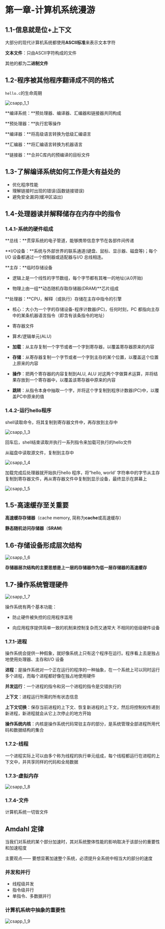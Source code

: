 # 第一章-计算机系统漫游



## 1.1-信息就是位+上下文

大部分的现代计算机系统都使用**ASCII标准**来表示文本字符

**文本文件**：只由ASCII字符构成的文件

其他的都为**二进制文件**



## 1.2-程序被其他程序翻译成不同的格式

`hello.c`的生命周期

![csapp_1_1](C:\Users\Mirai\Desktop\Work\Mark\Sources\images\csapp_1_1.png)

**编译系统：**预处理器、编译器、汇编器和链接器共同构成

**预处理器：**执行宏等操作

**编译器：**将高级语言转换为低级汇编语言

**汇编器：**将汇编语言转换为机器语言

**链接器：**合并C库内的预编译的目标文件



## 1.3-了解编译系统如何工作是大有益处的

- 优化程序性能
- 理解链接时出现的错误(函数链接错误)
- 避免安全漏洞(缓冲区溢出)



## 1.4-处理器读并解释储存在内存中的指令



### 1.4.1-系统的硬件组成

**总线：**贯穿系统的电子管道，能够携带信息字节在各部件间传递

**I/O设备：**系统与外部世界的联系通道(键盘、鼠标、显示器、磁盘等)；每个I/O 设备都通过一个控制器或适配器与I/O 总线相连。

**主存：**临时存储设备

- 逻辑上是一个线性的字节数组，每个字节都有其唯一的地址(从0开始)

- 物理上由一组**动态随机存取存储器(DRAM)**芯片组成

**处理器：**CPU，解释（或执行）存储在主存中指令的引擎

- 核心：大小为一个字的存储设备-程序计数器(PC)，任何时刻，PC 都指向主存中的某条机器语言指令（即含有该条指令的地址）
- 寄存器文件
- 算术/逻辑单元(ALU)



- **加载**：从主存复制一个字节或者一个字到寄存器，以覆盖寄存器原来的内容

- **存储**：从寄存器复制一个字节或者一个字到主存的某个位置，以覆盖这个位置上原来的内容
- **操作**：把两个寄存器的内容复制到ALU, ALU 对这两个字做算术运算，并将结果存放到一个寄存器中，以覆盖该寄存器中原来的内容
- **跳转**：从指令本身中抽取一个字，并将这个字复制到程序计数器(PC)中，以覆盖PC中原来的值



### 1.4.2-运行hello程序



shell读取命令，将其复制到寄存器文件中，再存放到主存中

![csapp_1_3](C:\Users\Mirai\Desktop\Work\Mark\Sources\images\csapp_1_3.png)

回车后，shell结束读取并执行一系列指令来加载可执行的hello文件

从磁盘中读取源文件，复制到主存中

![csapp_1_4](C:\Users\Mirai\Desktop\Work\Mark\Sources\images\csapp_1_4.png)

加载完成后处理器就开始执行hello 程序，将“hello, world’ 字符串中的字节从主存复制到寄存器文件，再从寄存器文件中复制到显示设备，最终显示在屏幕上

![csapp_1_5](C:\Users\Mirai\Desktop\Work\Mark\Sources\images\csapp_1_5.png)



## 1.5-高速缓存至关重要

**高速缓存存储器**（cache memory, 简称为**cache**或高速缓存）

**静态随机访问存储器**（**SRAM**)



## 1.6-存储设备形成层次结构

![csapp_1_6](C:\Users\Mirai\Desktop\Work\Mark\Sources\images\csapp_1_6.png)



**存储器层次结构的主要思想是上一层的存储器作为低一层存储器的高速缓存**



## 1.7-操作系统管理硬件

![csapp_1_7](C:\Users\Mirai\Desktop\Work\Mark\Sources\images\csapp_1_7.png)



操作系统有两个基本功能：

- 防止硬件被失控的应用程序滥用

- 向应用程序提供简单一致的机制来控制复杂而又通常大
  不相同的低级硬件设备



### 1.7.1-进程

操作系统会提供一种假象，就好像系统上只有这个程序在运行。程序看上去是独占地使用处理器、主存和I/O 设备

**进程**：是操作系统对一个正在运行的程序的一种抽象，在一个系统上可以同时运行多个进程，而每个进程都好像在独占地使用硬件

**并发运行**：一个进程的指令和另一个进程的指令是交错执行的

**上下文**：进程运行所需的所有状态信息

**上下文切换**：保存当前进程的上下文、恢复新进程的上下文，然后将控制权传递到新进程，新进程就会从它上次停止的地方开始

**操作系统内核**：内核是操作系统代码常驻主存的部分，是系统管理全部进程所用代码和数据结构的集合



### 1.7.2-线程

一个进程实际上可以由多个称为线程的执行单元组成，每个线程都运行在进程的上下文中，并共享同样的代码和全局数据



### 1.7.3-虚拟内存

![csapp_1_8](C:\Users\Mirai\Desktop\Work\Mark\Sources\images\csapp_1_8.png)



### 1.7.4-文件

计算机系统一切皆文件



## Amdahl 定律

当我们对系统的某个部分加速时，其对系统整体性能的影响取决于该部分的重要性和加速程度

主要观点—— 要想显著加速整个系统，必须提升全系统中相当大的部分的速度



### 并发和并行

- 线程级并发
- 指令级并行
- 单指令、多数据并行



### 计算机系统中抽象的重要性



![csapp_1_9](C:\Users\Mirai\Desktop\Work\Mark\Sources\images\csapp_1_9.png)

